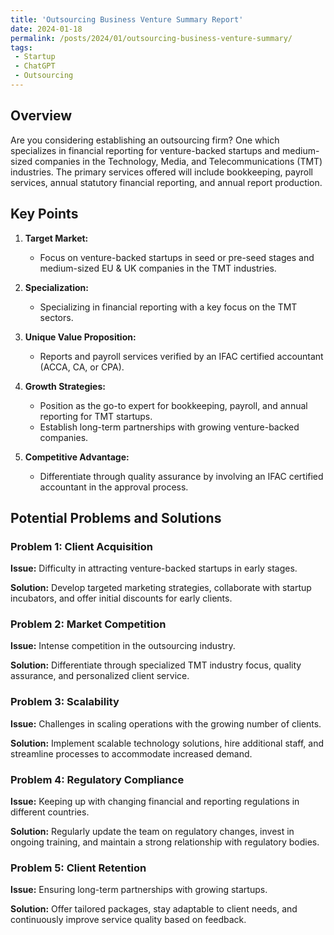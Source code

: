 ```yaml
---
title: 'Outsourcing Business Venture Summary Report'
date: 2024-01-18 
permalink: /posts/2024/01/outsourcing-business-venture-summary/
tags:
 - Startup
 - ChatGPT
 - Outsourcing
---
```

 
## Overview
Are you considering establishing an outsourcing firm? One which specializes in financial reporting for venture-backed startups and medium-sized companies in the Technology, Media, and Telecommunications (TMT) industries. The primary services offered will include bookkeeping, payroll services, annual statutory financial reporting, and annual report production.

## Key Points
1. **Target Market:**
   - Focus on venture-backed startups in seed or pre-seed stages and medium-sized EU & UK companies in the TMT industries.

2. **Specialization:**
   - Specializing in financial reporting with a key focus on the TMT sectors.

3. **Unique Value Proposition:**
   - Reports and payroll services verified by an IFAC certified accountant (ACCA, CA, or CPA).

4. **Growth Strategies:**
   - Position as the go-to expert for bookkeeping, payroll, and annual reporting for TMT startups.
   - Establish long-term partnerships with growing venture-backed companies.

5. **Competitive Advantage:**
   - Differentiate through quality assurance by involving an IFAC certified accountant in the approval process.

## Potential Problems and Solutions

### Problem 1: Client Acquisition
**Issue:** Difficulty in attracting venture-backed startups in early stages.

**Solution:** Develop targeted marketing strategies, collaborate with startup incubators, and offer initial discounts for early clients.

### Problem 2: Market Competition
**Issue:** Intense competition in the outsourcing industry.

**Solution:** Differentiate through specialized TMT industry focus, quality assurance, and personalized client service.

### Problem 3: Scalability
**Issue:** Challenges in scaling operations with the growing number of clients.

**Solution:** Implement scalable technology solutions, hire additional staff, and streamline processes to accommodate increased demand.

### Problem 4: Regulatory Compliance
**Issue:** Keeping up with changing financial and reporting regulations in different countries.

**Solution:** Regularly update the team on regulatory changes, invest in ongoing training, and maintain a strong relationship with regulatory bodies.

### Problem 5: Client Retention
**Issue:** Ensuring long-term partnerships with growing startups.

**Solution:** Offer tailored packages, stay adaptable to client needs, and continuously improve service quality based on feedback.

